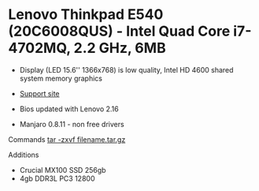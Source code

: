 # Lenovo Thinkpad E540 (20C6008QUS) - Intel Quad Core i7-4702MQ, 2.2 GHz, 6MB

* Display (LED 15.6'' 1366x768) is low quality, Intel HD 4600 shared system memory graphics

* [Support site](http://support.lenovo.com/us/en/products/laptops-and-netbooks/thinkpad-edge-laptops/thinkpad-edge-e540/20c6/008qus)

* Bios updated with Lenovo 2.16
* Manjaro 0.8.11 - non free drivers

Commands
[tar -zxvf filename.tar.gz](http://explainshell.com/explain?cmd=tar+-zxvf+filename.tar.gz)

Additions
* Crucial MX100 SSD 256gb
* 4gb DDR3L PC3 12800

